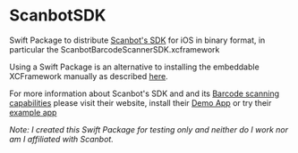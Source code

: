 # ScanbotSDK

Swift Package to distribute [Scanbot's SDK](https://scanbot.io/developer/ios-scanner-sdk) for iOS in binary format, in particular the ScanbotBarcodeScannerSDK.xcframework

Using a Swift Package is an alternative to installing the embeddable XCFramework manually as described [here](https://docs.scanbot.io/barcode-scanner-sdk/ios/getting-started/#installation-as-an-embeddable-xcframework-xcode-11-only).

For more information about Scanbot's SDK and and its [Barcode scanning capabilities](https://scanbot.io/products/ios-barcode-scanner-sdk) please visit their website, install their [Demo App](https://scanbot.io/en/sdk/demo/app) or try their [example app](https://github.com/doo/scanbot-barcode-scanner-sdk-example-ios)

*Note: I created this Swift Package for testing only and neither do I work nor am I affiliated with Scanbot.*
